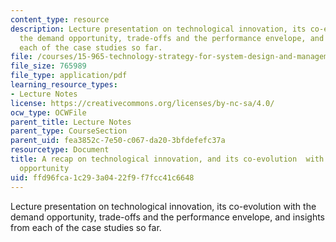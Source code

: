 ```yaml
---
content_type: resource
description: Lecture presentation on technological innovation, its co-evolution with
  the demand opportunity, trade-offs and the performance envelope, and insights from
  each of the case studies so far.
file: /courses/15-965-technology-strategy-for-system-design-and-management-spring-2009/ffd96fca1c293a0422f9f7fcc41c6648_MIT15_965S09_Lec07.pdf
file_size: 765989
file_type: application/pdf
learning_resource_types:
- Lecture Notes
license: https://creativecommons.org/licenses/by-nc-sa/4.0/
ocw_type: OCWFile
parent_title: Lecture Notes
parent_type: CourseSection
parent_uid: fea3852c-7e50-c067-da20-3bfdefefc37a
resourcetype: Document
title: A recap on technological innovation, and its co-evolution  with the demand
  opportunity
uid: ffd96fca-1c29-3a04-22f9-f7fcc41c6648
---
```

Lecture presentation on technological innovation, its co-evolution with the demand opportunity, trade-offs and the performance envelope, and insights from each of the case studies so far.
